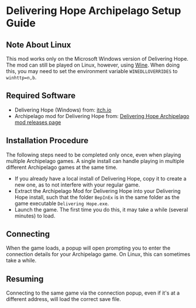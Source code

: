 # Delivering Hope Archipelago Setup Guide

## Note About Linux

This mod works only on the Microsoft Windows version of Delivering Hope.
The mod can still be played on Linux, however, using [Wine](https://www.winehq.org/).
When doing this, you may need to set the environment variable `WINEDLLOVERRIDES` to `winhttp=n,b`.

## Required Software

- Delivering Hope (Windows) from: [itch.io](https://david-wu-softdev.itch.io/delivering-hope-hololive-fangame)
- Archipelago mod for Delivering Hope from: [Delivering Hope Archipelago mod releases page](https://github.com/StellatedCUBE/Delivering-Hope-Archipelago/releases)

## Installation Procedure

The following steps need to be completed only once, even when playing multiple Archipelago games.
A single install can handle playing in multiple different Archipelago games at the same time.

- If you already have a local install of Delivering Hope, copy it to create a new one, as to not interfere with your regular game.
- Extract the Archipelago Mod for Delivering Hope into your Delivering Hope install, such that the folder `BepInEx` is in the same folder as the game executable `Delivering Hope.exe`.
- Launch the game. The first time you do this, it may take a while (several minutes) to load.

## Connecting

When the game loads, a popup will open prompting you to enter the connection details for your Archipelago game.
On Linux, this can sometimes take a while.

## Resuming

Connecting to the same game via the connection popup, even if it's at a different address, will load the correct save file.
